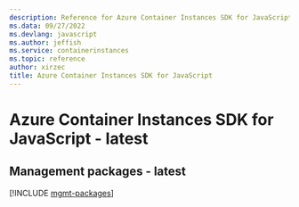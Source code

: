 ```yaml
---
description: Reference for Azure Container Instances SDK for JavaScript
ms.data: 09/27/2022
ms.devlang: javascript
ms.author: jeffish
ms.service: containerinstances
ms.topic: reference
author: xirzec
title: Azure Container Instances SDK for JavaScript
---
```

# Azure Container Instances SDK for JavaScript - latest

## Management packages - latest
[!INCLUDE [mgmt-packages](container-instances-mgmt-index.md)]